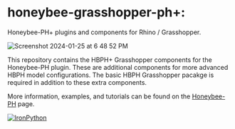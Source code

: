 # honeybee-grasshopper-ph+:

Honeybee-PH+ plugins and components for Rhino / Grasshopper.

![Screenshot 2024-01-25 at 6 48 52 PM](https://github.com/PH-Tools/honeybee_grasshopper_ph_plus/assets/69652712/9c9261f7-52b3-4174-aa98-5d41b9231316)

This repository contains the HBPH+ Grasshopper components for the Honeybee-PH plugin. These are additional components for more advanced HBPH model configurations. The basic HBPH Grasshopper pacakge is required in addition to these extra components. 

More information, examples, and tutorials can be found on the [Honeybee-PH](https://ph-tools.github.io/honeybee_grasshopper_ph/) page.

[![IronPython](https://img.shields.io/badge/ironpython-2.7-red.svg)](https://github.com/IronLanguages/ironpython2/releases/tag/ipy-2.7.8/)
